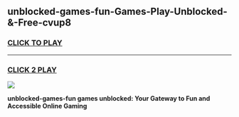 
## unblocked-games-fun-Games-Play-Unblocked-&-Free-cvup8
<h3>
<a href="https://premium76.site?title=unblocked-games-fun&ref=24A">CLICK TO PLAY</a></h3>
<hr>

<h3>
<a href="https://premium76.site?title=unblocked-games-fun&ref=24A">CLICK 2 PLAY</a>
  
</h3>

<a href="https://premium76.site?title=unblocked-games-fun&ref=24A"><img src="https://clearcache.store/games.png"></a>


**unblocked-games-fun games unblocked: Your Gateway to Fun and Accessible Online Gaming**
